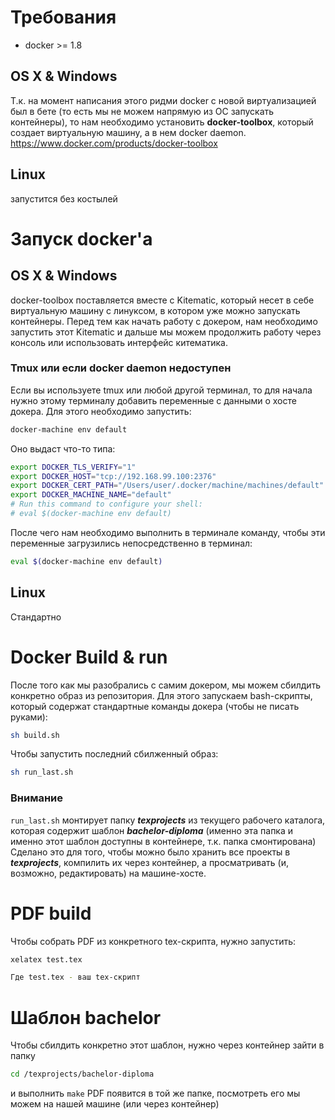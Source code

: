 # Требования

* docker >= 1.8

## OS X & Windows 

Т.к. на момент написания этого ридми docker с новой виртуализацией был в бете (то есть мы не можем напрямую из ОС запускать контейнеры), то нам необходимо установить
__docker-toolbox__, который создает виртуальную машину, а в нем docker daemon.
<https://www.docker.com/products/docker-toolbox>

## Linux

запустится без костылей

# Запуск docker'a

## OS X & Windows

docker-toolbox поставляется вместе с Kitematic, который несет в себе виртуальную машину с линуксом, в котором уже можно запускать контейнеры.
Перед тем как начать работу с докером, нам необходимо запустить этот Kitematic и дальше мы можем продолжить работу через консоль или использовать интерфейс китематика.

### Tmux или если docker daemon недоступен

Если вы используете tmux или любой другой терминал, то для начала нужно этому терминалу добавить переменные с данными о хосте докера. Для этого необходимо запустить:

```bash 
docker-machine env default
```

Оно выдаст что-то типа:

```bash
export DOCKER_TLS_VERIFY="1"
export DOCKER_HOST="tcp://192.168.99.100:2376"
export DOCKER_CERT_PATH="/Users/user/.docker/machine/machines/default"
export DOCKER_MACHINE_NAME="default"
# Run this command to configure your shell:
# eval $(docker-machine env default)
```

После чего нам необходимо выполнить в терминале команду, чтобы эти переменные загрузились непосредственно в терминал:

```bash
eval $(docker-machine env default)
```


## Linux

Стандартно

# Docker Build & run

После того как мы разобрались с самим докером, мы можем сбилдить конкретно образ из репозитория. 
Для этого запускаем bash-скрипты, который содержат стандартные команды докера (чтобы не писать руками):

```bash
sh build.sh
```

Чтобы запустить последний сбилженный образ:

```bash
sh run_last.sh
```

### Внимание

``run_last.sh`` монтирует папку ___texprojects___ из текущего рабочего каталога, которая содержит шаблон
___bachelor-diploma___ (именно эта папка и именно этот шаблон доступны в контейнере, т.к. папка смонтирована)
Сделано это для того, чтобы можно было хранить все проекты в ___texprojects___, компилить их через контейнер, а просматривать (и, возможно, редактировать) на машине-хосте.

# PDF build 

Чтобы собрать PDF из конкретного tex-скрипта, нужно запустить:

```bash
xelatex test.tex

Где test.tex - ваш tex-скрипт
```

# Шаблон bachelor

Чтобы сбилдить конкретно этот шаблон, нужно через контейнер зайти в папку

```bash
cd /texprojects/bachelor-diploma
```

и выполнить ```make```
PDF появится в той же папке, посмотреть его мы можем на нашей машине (или через контейнер)










